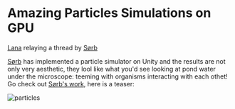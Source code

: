 # Amazing Particles Simulations on GPU
[Lana](mstdn.science/@lana) relaying a thread by [Sørb](https://twitter.com/SoerbGames)


[Sørb](https://twitter.com/SoerbGames) has implemented a particle simulator on Unity and the results are not only very aesthetic, they lool like what you'd see looking at pond water under the microscope: teeming with organisms interacting with each othet!
Go check out [Sørb's work](https://twitter.com/SoerbGames/status/1631301424381394944), here is a teaser:


![particles](images/ezgif-2-9fdb540b7a.gif)

